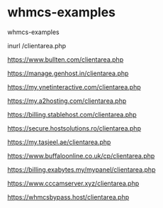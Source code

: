 # whmcs-examples
whmcs-examples

inurl /clientarea.php

https://www.bullten.com/clientarea.php

https://manage.genhost.in/clientarea.php

https://my.ynetinteractive.com/clientarea.php

https://my.a2hosting.com/clientarea.php

https://billing.stablehost.com/clientarea.php

https://secure.hostsolutions.ro/clientarea.php

https://my.tasjeel.ae/clientarea.php

https://www.buffaloonline.co.uk/cp/clientarea.php

https://billing.exabytes.my/mypanel/clientarea.php

https://www.cccamserver.xyz/clientarea.php

https://whmcsbypass.host/clientarea.php
